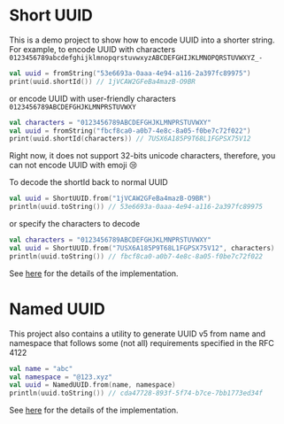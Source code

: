 # Short UUID

This is a demo project to show how to encode UUID into a shorter string. For example, to encode UUID with characters `0123456789abcdefghijklmnopqrstuvwxyzABCDEFGHIJKLMNOPQRSTUVWXYZ_-`

```kotlin
val uuid = fromString("53e6693a-0aaa-4e94-a116-2a397fc89975")
print(uuid.shortId()) // 1jVCAW2GFeBa4mazB-O9BR
```

or encode UUID with user-friendly characters `0123456789ABCDEFGHJKLMNPRSTUVWXY`

```kotlin
val characters = "0123456789ABCDEFGHJKLMNPRSTUVWXY"
val uuid = fromString("fbcf8ca0-a0b7-4e8c-8a05-f0be7c72f022")
print(uuid.shortId(characters)) // 7USX6A185P9T68L1FGPSX75V12
```

Right now, it does not support 32-bits unicode characters, therefore, you can not encode UUID with emoji :cry:

To decode the shortId back to normal UUID

```kotlin
val uuid = ShortUUID.from("1jVCAW2GFeBa4mazB-O9BR")
println(uuid.toString()) // 53e6693a-0aaa-4e94-a116-2a397fc89975
```

or specify the characters to decode

```kotlin
val characters = "0123456789ABCDEFGHJKLMNPRSTUVWXY"
val uuid = ShortUUID.from("7USX6A185P9T68L1FGPSX75V12", characters)
println(uuid.toString()) // fbcf8ca0-a0b7-4e8c-8a05-f0be7c72f022
```

See [here](https://medium.com/%E9%96%92%E8%AB%87%E8%BB%9F%E9%AB%94%E6%9E%B6%E6%A7%8B/%E9%96%92%E8%AB%87%E8%BB%9F%E9%AB%94%E6%9E%B6%E6%A7%8B-%E5%86%8D%E8%81%8A-uuid-fee7b1a3a12e?source=collection_home---5------1-----------------------) for the details of the implementation.

# Named UUID

This project also contains a utility to generate UUID v5 from name and namespace that follows some (not all) requirements
specified in the RFC 4122

```kotlin
val name = "abc"
val namespace = "@123.xyz"
val uuid = NamedUUID.from(name, namespace)
println(uuid.toString()) // cda47728-893f-5f74-b7ce-7bb1773ed34f
```

See [here](https://medium.com/%E9%96%92%E8%AB%87%E8%BB%9F%E9%AB%94%E6%9E%B6%E6%A7%8B/%E9%96%92%E8%AB%87%E8%BB%9F%E9%AB%94%E6%9E%B6%E6%A7%8B-uuid-%E4%B9%8B%E4%B8%89%E9%83%A8%E6%9B%B2-a68c01fff9b5?source=collection_home---5------0-----------------------) for the details of the implementation. 